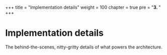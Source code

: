 +++
title = "Implementation details"
weight = 100
chapter = true
pre = "<b>3. </b>"
+++

# Implementation details

The behind-the-scenes, nitty-gritty details of what powers the architecture.
